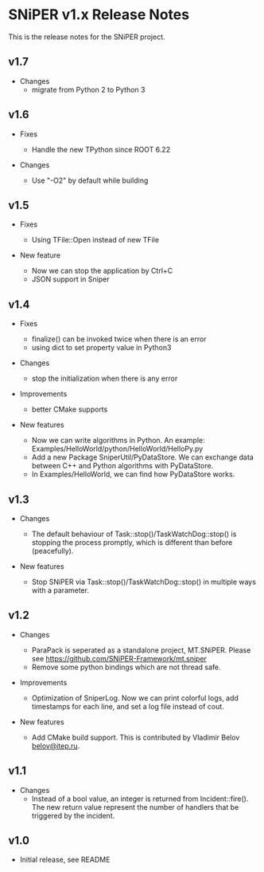 # SNiPER v1.x Release Notes

This is the release notes for the SNiPER project.

## v1.7

- Changes
    - migrate from Python 2 to Python 3

## v1.6

- Fixes
    - Handle the new TPython since ROOT 6.22

- Changes
    - Use "-O2" by default while building

## v1.5

- Fixes
    - Using TFile::Open instead of new TFile

- New feature
    - Now we can stop the application by Ctrl+C
    - JSON support in Sniper

## v1.4

- Fixes
    - finalize() can be invoked twice when there is an error
    - using dict to set property value in Python3 

- Changes
    - stop the initialization when there is any error

- Improvements
    - better CMake supports

- New features
    - Now we can write algorithms in Python. An example: Examples/HelloWorld/python/HelloWorld/HelloPy.py
    - Add a new Package SniperUtil/PyDataStore. We can exchange data between C++ and Python algorithms with PyDataStore.
    - In Examples/HelloWorld, we can find how PyDataStore works.

## v1.3

- Changes
    - The default behaviour of Task::stop()/TaskWatchDog::stop() is stopping the process promptly, which is different than before (peacefully).

- New features
    - Stop SNiPER via Task::stop()/TaskWatchDog::stop() in multiple ways with a parameter.

## v1.2

- Changes
    - ParaPack is seperated as a standalone project, MT.SNiPER. Please see https://github.com/SNiPER-Framework/mt.sniper
    - Remove some python bindings which are not thread safe.

- Improvements
    - Optimization of SniperLog. Now we can print colorful logs, add timestamps for each line, and set a log file instead of cout.

- New features
    - Add CMake build support. This is contributed by Vladimir Belov <belov@itep.ru>.

## v1.1

- Changes
    - Instead of a bool value, an integer is returned from Incident::fire(). The new return value represent the number of handlers that be triggered by the incident.

## v1.0

- Initial release, see README
